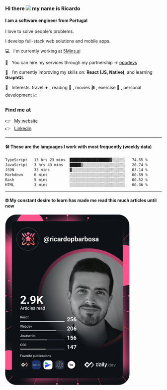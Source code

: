 ### Hi there <img src="https://raw.githubusercontent.com/iampavangandhi/iampavangandhi/master/gifs/Hi.gif" width="30px"> my name is Ricardo
#### I am a software engineer from Portugal
I love to solve people's problems.

I develop full-stack web solutions and mobile apps.

💻  &nbsp; I'm currently working at <a href="https://5mins.ai/">5Mins.ai</a>

💼  &nbsp; You can hire my services through my partnership -> <a href="https://github.com/opodevs">opodevs</a>

🌱 &nbsp; I’m currently improving my skills on: **React (JS, Native)**, and learning **GraphQL**

💙 &nbsp; Interests: travel ✈️ , reading 📖 , movies 🎬 , exercise 🏃 , personal development 📈

### Find me at

<p align="left">
  👉  &nbsp;
  <a href="https://ricardopbarbosa.com" target="_blank">
    My website
  </a>
  <br/>
  👉 &nbsp;
  <a href="https://www.linkedin.com/in/ricardopbarbosa" target="_blank">
    Linkedin
  </a>
</p>

<hr />

#### 🛠 These are the languages I work with most frequently (weekly data)
<!--START_SECTION:waka-->

```text
TypeScript   13 hrs 23 mins  ██████████████████▓░░░░░░   74.55 %
JavaScript   3 hrs 43 mins   █████▒░░░░░░░░░░░░░░░░░░░   20.74 %
JSON         33 mins         ▓░░░░░░░░░░░░░░░░░░░░░░░░   03.14 %
Markdown     6 mins          ░░░░░░░░░░░░░░░░░░░░░░░░░   00.59 %
Bash         5 mins          ░░░░░░░░░░░░░░░░░░░░░░░░░   00.52 %
HTML         3 mins          ░░░░░░░░░░░░░░░░░░░░░░░░░   00.36 %
```

<!--END_SECTION:waka-->
<hr />

#### 🤓 My constant desire to learn has made me read this much articles until now

<a href="https://app.daily.dev/DailyDevTips"><img src="https://github.com/RicardoPBarbosa/RicardoPBarbosa/blob/master/devcard.svg" width="400" alt="Ricardo Barbosa's Dev Card"/></a>
